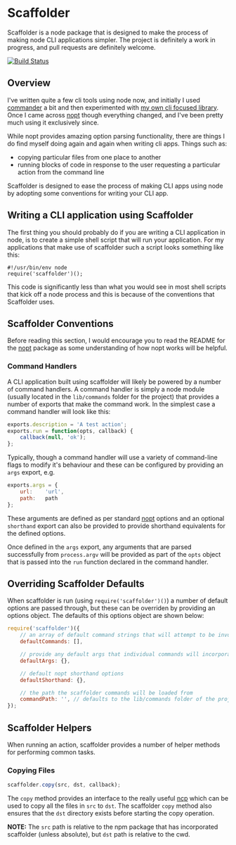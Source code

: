 # Scaffolder

Scaffolder is a node package that is designed to make the process of making node CLI applications simpler.  The project is definitely a work in progress, and pull requests are definitely welcome.

<a href="http://travis-ci.org/#!/DamonOehlman/scaffolder"><img src="https://secure.travis-ci.org/DamonOehlman/scaffolder.png" alt="Build Status"></a>

## Overview

I've written quite a few cli tools using node now, and initially I used [commander](https://github.com/visionmedia/commander.js) a bit and then experimented with [my own cli focused library](https://github.com/DamonOehlman/climate).  Once I came across [nopt](https://github.com/isaacs/nopt) though everything changed, and I've been pretty much using it exclusively since.

While nopt provides amazing option parsing functionality, there are things I do find myself doing again and again when writing cli apps.  Things such as:

- copying particular files from one place to another
- running blocks of code in response to the user requesting a particular action from the command line

Scaffolder is designed to ease the process of making CLI apps using node by adopting some conventions for writing your CLI app.

## Writing a CLI application using Scaffolder

The first thing you should probably do if you are writing a CLI application in node, is to create a simple shell script that will run your application.  For my applications that make use of scaffolder such a script looks something like this:

```
#!/usr/bin/env node
require('scaffolder')();
```

This code is significantly less than what you would see in most shell scripts that kick off a node process and this is because of the conventions that Scaffolder uses.

## Scaffolder Conventions

Before reading this section, I would encourage you to read the README for the [nopt](https://github.com/isaacs/nopt) package as some understanding of how nopt works will be helpful.

### Command Handlers

A CLI application built using scaffolder will likely be powered by a number of command handlers.  A command handler is simply a node module (usually located in the `lib/commands` folder for the project) that provides a number of exports that make the command work.  In the simplest case a command handler will look like this:

```js
exports.description = 'A test action';
exports.run = function(opts, callback) {
    callback(null, 'ok');
};
```

Typically, though a command handler will use a variety of command-line flags to modify it's behaviour and these can be configured by providing an `args` export, e.g.

```js
exports.args = {
    url:    'url',
    path:   path
};
```

These arguments are defined as per standard [nopt](https://github.com/isaacs/nopt) options and an optional `shorthand` export can also be provided to provide shorthand equivalents for the defined options.

Once defined in the `args` export, any arguments that are parsed successfully from `process.argv` will be provided as part of the `opts` object that is passed into the `run` function declared in the command handler.

## Overriding Scaffolder Defaults

When scaffolder is run (using `require('scaffolder')()`) a number of default options are passed through, but these can be overriden by providing an options object.  The defaults of this options object are shown below:

```js
require('scaffolder')({
	// an array of default command strings that will attempt to be invoked if no options are provided
	defaultCommands: [],	

	// provide any default args that individual commands will incorporate / overwrite
	defaultArgs: {},

	// default nopt shorthand options	
	defaultShorthand: {},

	// the path the scaffolder commands will be loaded from
	commandPath: '', // defaults to the lib/commands folder of the project implementing scaffolder
});
```

## Scaffolder Helpers

When running an action, scaffolder provides a number of helper methods for performing common tasks.

### Copying Files

```js
scaffolder.copy(src, dst, callback);
```

The `copy` method provides an interface to the really useful [ncp](https://github.com/AvianFlu/ncp) which can be used to copy all the files in `src` to `dst`.  The scaffolder `copy` method also ensures that the `dst` directory exists before starting the copy operation.

__NOTE:__ The `src` path is relative to the npm package that has incorporated scaffolder (unless absolute), but `dst` path is relative to the cwd.